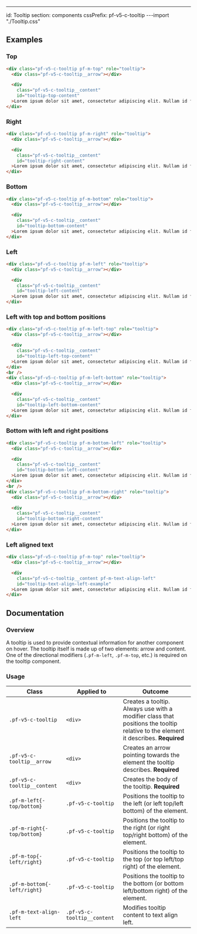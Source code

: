 ---
id: Tooltip
section: components
cssPrefix: pf-v5-c-tooltip
---import "./Tooltip.css"

## Examples

### Top

```html
<div class="pf-v5-c-tooltip pf-m-top" role="tooltip">
  <div class="pf-v5-c-tooltip__arrow"></div>

  <div
    class="pf-v5-c-tooltip__content"
    id="tooltip-top-content"
  >Lorem ipsum dolor sit amet, consectetur adipiscing elit. Nullam id feugiat augue, nec fringilla turpis.</div>
</div>

```

### Right

```html
<div class="pf-v5-c-tooltip pf-m-right" role="tooltip">
  <div class="pf-v5-c-tooltip__arrow"></div>

  <div
    class="pf-v5-c-tooltip__content"
    id="tooltip-right-content"
  >Lorem ipsum dolor sit amet, consectetur adipiscing elit. Nullam id feugiat augue, nec fringilla turpis.</div>
</div>

```

### Bottom

```html
<div class="pf-v5-c-tooltip pf-m-bottom" role="tooltip">
  <div class="pf-v5-c-tooltip__arrow"></div>

  <div
    class="pf-v5-c-tooltip__content"
    id="tooltip-bottom-content"
  >Lorem ipsum dolor sit amet, consectetur adipiscing elit. Nullam id feugiat augue, nec fringilla turpis.</div>
</div>

```

### Left

```html
<div class="pf-v5-c-tooltip pf-m-left" role="tooltip">
  <div class="pf-v5-c-tooltip__arrow"></div>

  <div
    class="pf-v5-c-tooltip__content"
    id="tooltip-left-content"
  >Lorem ipsum dolor sit amet, consectetur adipiscing elit. Nullam id feugiat augue, nec fringilla turpis.</div>
</div>

```

### Left with top and bottom positions

```html
<div class="pf-v5-c-tooltip pf-m-left-top" role="tooltip">
  <div class="pf-v5-c-tooltip__arrow"></div>

  <div
    class="pf-v5-c-tooltip__content"
    id="tooltip-left-top-content"
  >Lorem ipsum dolor sit amet, consectetur adipiscing elit. Nullam id feugiat augue, nec fringilla turpis.</div>
</div>
<br />
<div class="pf-v5-c-tooltip pf-m-left-bottom" role="tooltip">
  <div class="pf-v5-c-tooltip__arrow"></div>

  <div
    class="pf-v5-c-tooltip__content"
    id="tooltip-left-bottom-content"
  >Lorem ipsum dolor sit amet, consectetur adipiscing elit. Nullam id feugiat augue, nec fringilla turpis.</div>
</div>

```

### Bottom with left and right positions

```html
<div class="pf-v5-c-tooltip pf-m-bottom-left" role="tooltip">
  <div class="pf-v5-c-tooltip__arrow"></div>

  <div
    class="pf-v5-c-tooltip__content"
    id="tooltip-bottom-left-content"
  >Lorem ipsum dolor sit amet, consectetur adipiscing elit. Nullam id feugiat augue, nec fringilla turpis.</div>
</div>
<br />
<div class="pf-v5-c-tooltip pf-m-bottom-right" role="tooltip">
  <div class="pf-v5-c-tooltip__arrow"></div>

  <div
    class="pf-v5-c-tooltip__content"
    id="tooltip-bottom-right-content"
  >Lorem ipsum dolor sit amet, consectetur adipiscing elit. Nullam id feugiat augue, nec fringilla turpis.</div>
</div>

```

### Left aligned text

```html
<div class="pf-v5-c-tooltip pf-m-top" role="tooltip">
  <div class="pf-v5-c-tooltip__arrow"></div>

  <div
    class="pf-v5-c-tooltip__content pf-m-text-align-left"
    id="tooltip-text-align-left-example"
  >Lorem ipsum dolor sit amet, consectetur adipiscing elit. Nullam id feugiat augue, nec fringilla turpis.</div>
</div>

```

## Documentation

### Overview

A tooltip is used to provide contextual information for another component on hover.  The tooltip itself is made up of two elements: arrow and content. One of the directional modifiers (`.pf-m-left`, `.pf-m-top`, etc.) is required on the tooltip component.

### Usage

| Class | Applied to | Outcome |
| -- | -- | -- |
| `.pf-v5-c-tooltip` | `<div>` |  Creates a tooltip. Always use with a modifier class that positions the tooltip relative to the element it describes. **Required**|
| `.pf-v5-c-tooltip__arrow` | `<div>` |  Creates an arrow pointing towards the element the tooltip describes. **Required** |
| `.pf-v5-c-tooltip__content` | `<div>` |  Creates the body of the tooltip. **Required** |
| `.pf-m-left{-top/bottom}` | `.pf-v5-c-tooltip` | Positions the tooltip to the left (or left top/left bottom) of the element. |
| `.pf-m-right{-top/bottom}` | `.pf-v5-c-tooltip` | Positions the tooltip to the right (or right top/right bottom) of the element. |
| `.pf-m-top{-left/right}` | `.pf-v5-c-tooltip` | Positions the tooltip to the top (or top left/top right) of the element. |
| `.pf-m-bottom{-left/right}` | `.pf-v5-c-tooltip` | Positions the tooltip to the bottom (or bottom left/bottom right) of the element. |
| `.pf-m-text-align-left` | `.pf-v5-c-tooltip__content` | Modifies tooltip content to text align left. |
